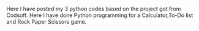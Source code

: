 Here I have posted my 3 python codes based on the project got from Codsoft. Here I have done Python programming for a Calculator,To-Do list and Rock Paper Scissors game.
